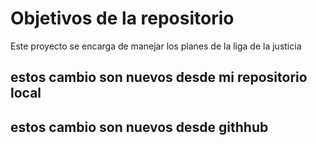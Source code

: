# Objetivos de la repositorio

Este proyecto se encarga de manejar los planes de la liga de la justicia

## estos cambio son nuevos desde mi repositorio local
## estos cambio son nuevos desde githhub
